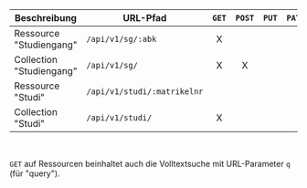 
| Beschreibung             | **URL-Pfad**                | `GET` | `POST` | `PUT` | `PATCH` | `DELETE` |
|--------------------------|-----------------------------| :---: | :---:  | :---: | :---:   | :---:    |
| Ressource  "Studiengang" | `/api/v1/sg/:abk`           | X     |        |       |         |          |
| Collection "Studiengang" | `/api/v1/sg/`               | X     | X      |       |         |          |
| Ressource  "Studi"       | `/api/v1/studi/:matrikelnr` |       |        |       |         |          |
| Collection "Studi"       | `/api/v1/studi/`            | X     |        |       |         |          |

<br>

`GET` auf Ressourcen beinhaltet auch die Volltextsuche mit URL-Parameter `q` (für "query").

<br>